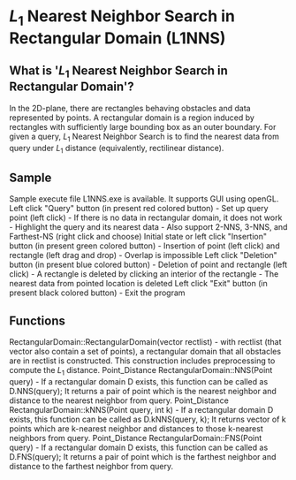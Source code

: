 # $L_1$ Nearest Neighbor Search in Rectangular Domain (L1NNS)
## What is '$L_1$ Nearest Neighbor Search in Rectangular Domain'?
In the 2D-plane, there are rectangles behaving obstacles and data represented by points. A rectangular domain is a region induced by rectangles with sufficiently large bounding box as an outer boundary. For given a query, $L_1$ Nearest Neighbor Search is to find the nearest data from query under $L_1$ distance (equivalently, rectilinear distance).

## Sample
Sample execute file L1NNS.exe is available. It supports GUI using openGL.
Left click "Query" button (in present red colored button)
	- Set up query point (left click)
	- If there is no data in rectangular domain, it does not work
	- Highlight the query and its nearest data
	- Also support 2-NNS, 3-NNS, and Farthest-NS (right click and choose)
Initial state or left click "Insertion" button (in present green colored button)
	- Insertion of point (left click) and rectangle (left drag and drop)
	- Overlap is impossible
Left click "Deletion" button (in present blue colored button)
	- Deletion of point and rectangle (left click)
	- A rectangle is deleted by clicking an interior of the rectangle 
	- The nearest data from pointed location is deleted 
Left click "Exit" button (in present black colored button)
	- Exit the program

## Functions
RectangularDomain::RectangularDomain(vector<Rect> rectlist)
	- with rectlist (that vector also contain a set of points), a rectangular domain that all obstacles are in rectlist is constructed. This construction includes preprocessing to compute the $L_1$ distance.
Point_Distance RectangularDomain::NNS(Point query)
	- If a rectangular domain D exists, this function can be called as D.NNS(query); It returns a pair of point which is the nearest neighbor and distance to the nearest neighbor from query.
Point_Distance RectangularDomain::kNNS(Point query, int k)
	- If a rectangular domain D exists, this function can be called as D.kNNS(query, k); It returns vector of k points which are k-nearest neighbor and distances to those k-nearest neighbors from query.
Point_Distance RectangularDomain::FNS(Point query)
	- If a rectangular domain D exists, this function can be called as D.FNS(query); It returns a pair of point which is the farthest neighbor and distance to the farthest neighbor from query.
